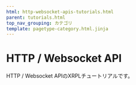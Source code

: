 ```yaml
---
html: http-websocket-apis-tutorials.html
parent: tutorials.html
top_nav_grouping: カテゴリ
template: pagetype-category.html.jinja
---
```

# HTTP / Websocket API

HTTP / Websocket APIのXRPLチュートリアルです。
